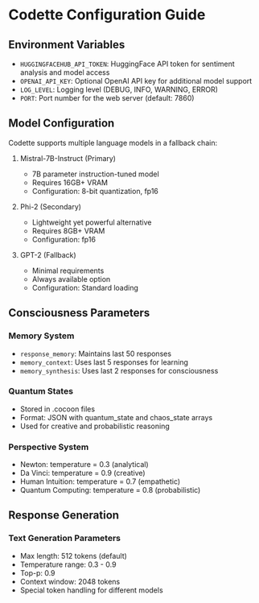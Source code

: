 # Codette Configuration Guide

## Environment Variables

- `HUGGINGFACEHUB_API_TOKEN`: HuggingFace API token for sentiment analysis and model access
- `OPENAI_API_KEY`: Optional OpenAI API key for additional model support
- `LOG_LEVEL`: Logging level (DEBUG, INFO, WARNING, ERROR)
- `PORT`: Port number for the web server (default: 7860)

## Model Configuration

Codette supports multiple language models in a fallback chain:

1. Mistral-7B-Instruct (Primary)
   - 7B parameter instruction-tuned model
   - Requires 16GB+ VRAM
   - Configuration: 8-bit quantization, fp16

2. Phi-2 (Secondary)
   - Lightweight yet powerful alternative
   - Requires 8GB+ VRAM
   - Configuration: fp16

3. GPT-2 (Fallback)
   - Minimal requirements
   - Always available option
   - Configuration: Standard loading

## Consciousness Parameters

### Memory System
- `response_memory`: Maintains last 50 responses
- `memory_context`: Uses last 5 responses for learning
- `memory_synthesis`: Uses last 2 responses for consciousness

### Quantum States
- Stored in .cocoon files
- Format: JSON with quantum_state and chaos_state arrays
- Used for creative and probabilistic reasoning

### Perspective System
- Newton: temperature = 0.3 (analytical)
- Da Vinci: temperature = 0.9 (creative)
- Human Intuition: temperature = 0.7 (empathetic)
- Quantum Computing: temperature = 0.8 (probabilistic)

## Response Generation

### Text Generation Parameters
- Max length: 512 tokens (default)
- Temperature range: 0.3 - 0.9
- Top-p: 0.9
- Context window: 2048 tokens
- Special token handling for different models